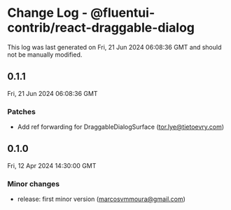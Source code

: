 # Change Log - @fluentui-contrib/react-draggable-dialog

This log was last generated on Fri, 21 Jun 2024 06:08:36 GMT and should not be manually modified.

<!-- Start content -->

## 0.1.1

Fri, 21 Jun 2024 06:08:36 GMT

### Patches

- Add ref forwarding for DraggableDialogSurface (tor.lye@tietoevry.com)

## 0.1.0

Fri, 12 Apr 2024 14:30:00 GMT

### Minor changes

- release: first minor version (marcosvmmoura@gmail.com)
